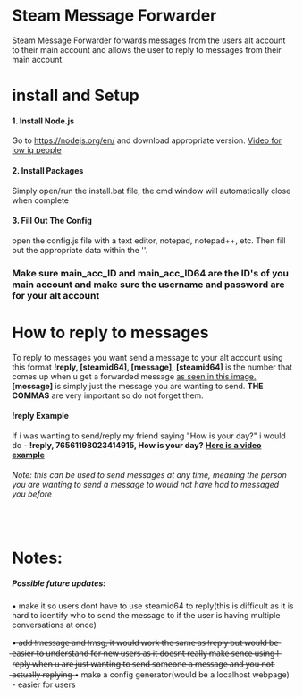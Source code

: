 # Steam Message Forwarder
Steam Message Forwarder forwards messages from the users alt account to their main account and allows the user to reply to messages from their main account.

# install and Setup
#### 1. Install Node.js
Go to https://nodejs.org/en/ and download appropriate version.  [Video for low iq people](https://www.youtube.com/watch?v=qZQmCfkmbNA)
#### 2. Install Packages
Simply open/run the install.bat file, the cmd window will automatically close when complete
#### 3. Fill Out The Config
open the config.js file with a text editor, notepad, notepad++, etc. Then fill out the appropriate data within the ''. 

### __Make sure main_acc_ID and main_acc_ID64 are the ID's of you main account and make sure the username and password are for your alt account__

# How to reply to messages
To reply to  messages you want send a message to your alt account using this format __!reply, [steamid64], [message]__, __[steamid64]__ is the number that comes up when u get a forwarded message [as seen in this image.](https://imgur.com/a/AIEi1wN) __[message]__ is simply just the message you are wanting to send. __THE COMMAS__ are very important so do not forget them.
#### !reply Example
If i was wanting to send/reply my friend saying "How is your day?" i would do - __!reply, 76561198023414915, How is your day?__
[__Here is a video example__](https://youtu.be/g28a6xGAiiM)
###### Note: this can be used to send messages at any time, meaning the person you are wanting to send a message to would not have had to messaged you before
  
 
 
# Notes:
##### Possible future updates:
• make it so users dont have to use steamid64 to reply(this is difficult as it is hard to identify who to send the message to if the user is having multiple conversations at once)

• ̶a̶d̶d̶ ̶!̶m̶e̶s̶s̶a̶g̶e̶ ̶a̶n̶d̶ ̶!̶m̶s̶g̶,̶ ̶i̶t̶ ̶w̶o̶u̶l̶d̶ ̶w̶o̶r̶k̶ ̶t̶h̶e̶ ̶s̶a̶m̶e̶ ̶a̶s̶ ̶!̶r̶e̶p̶l̶y̶ ̶b̶u̶t̶ ̶w̶o̶u̶l̶d̶ ̶b̶e̶ ̶e̶a̶s̶i̶e̶r̶ ̶t̶o̶ ̶u̶n̶d̶e̶r̶s̶t̶a̶n̶d̶ ̶f̶o̶r̶ ̶n̶e̶w̶ ̶u̶s̶e̶r̶s̶ ̶a̶s̶ ̶i̶t̶ ̶d̶o̶e̶s̶n̶t̶ ̶r̶e̶a̶l̶l̶y̶ ̶m̶a̶k̶e̶ ̶s̶e̶n̶c̶e̶ ̶u̶s̶i̶n̶g̶ ̶!̶r̶e̶p̶l̶y̶ ̶w̶h̶e̶n̶ ̶u̶ ̶a̶r̶e̶ ̶j̶u̶s̶t̶ ̶w̶a̶n̶t̶i̶n̶g̶ ̶t̶o̶ ̶s̶e̶n̶d̶ ̶s̶o̶m̶e̶o̶n̶e̶ ̶a̶ ̶m̶e̶s̶s̶a̶g̶e̶ ̶a̶n̶d̶ ̶y̶o̶u̶ ̶n̶o̶t̶ ̶a̶c̶t̶u̶a̶l̶l̶y̶ ̶r̶e̶p̶l̶y̶i̶n̶g̶
• make a config generator(would be a localhost webpage) - easier for users





